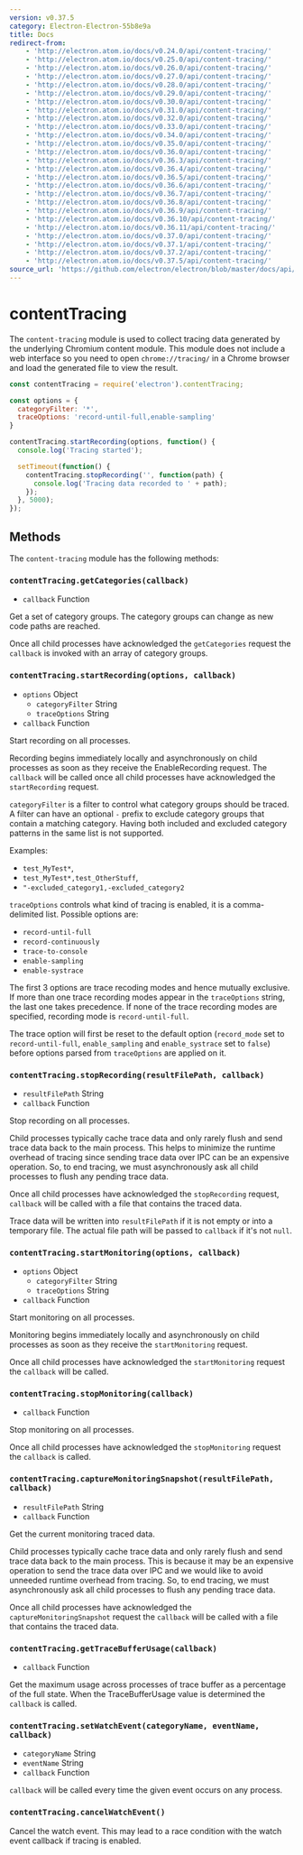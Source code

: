 ```yaml
---
version: v0.37.5
category: Electron-Electron-55b8e9a
title: Docs
redirect-from:
    - 'http://electron.atom.io/docs/v0.24.0/api/content-tracing/'
    - 'http://electron.atom.io/docs/v0.25.0/api/content-tracing/'
    - 'http://electron.atom.io/docs/v0.26.0/api/content-tracing/'
    - 'http://electron.atom.io/docs/v0.27.0/api/content-tracing/'
    - 'http://electron.atom.io/docs/v0.28.0/api/content-tracing/'
    - 'http://electron.atom.io/docs/v0.29.0/api/content-tracing/'
    - 'http://electron.atom.io/docs/v0.30.0/api/content-tracing/'
    - 'http://electron.atom.io/docs/v0.31.0/api/content-tracing/'
    - 'http://electron.atom.io/docs/v0.32.0/api/content-tracing/'
    - 'http://electron.atom.io/docs/v0.33.0/api/content-tracing/'
    - 'http://electron.atom.io/docs/v0.34.0/api/content-tracing/'
    - 'http://electron.atom.io/docs/v0.35.0/api/content-tracing/'
    - 'http://electron.atom.io/docs/v0.36.0/api/content-tracing/'
    - 'http://electron.atom.io/docs/v0.36.3/api/content-tracing/'
    - 'http://electron.atom.io/docs/v0.36.4/api/content-tracing/'
    - 'http://electron.atom.io/docs/v0.36.5/api/content-tracing/'
    - 'http://electron.atom.io/docs/v0.36.6/api/content-tracing/'
    - 'http://electron.atom.io/docs/v0.36.7/api/content-tracing/'
    - 'http://electron.atom.io/docs/v0.36.8/api/content-tracing/'
    - 'http://electron.atom.io/docs/v0.36.9/api/content-tracing/'
    - 'http://electron.atom.io/docs/v0.36.10/api/content-tracing/'
    - 'http://electron.atom.io/docs/v0.36.11/api/content-tracing/'
    - 'http://electron.atom.io/docs/v0.37.0/api/content-tracing/'
    - 'http://electron.atom.io/docs/v0.37.1/api/content-tracing/'
    - 'http://electron.atom.io/docs/v0.37.2/api/content-tracing/'
    - 'http://electron.atom.io/docs/v0.37.5/api/content-tracing/'
source_url: 'https://github.com/electron/electron/blob/master/docs/api/content-tracing.md'
---
```


# contentTracing

The `content-tracing` module is used to collect tracing data generated by the
underlying Chromium content module. This module does not include a web interface
so you need to open `chrome://tracing/` in a Chrome browser and load the
generated file to view the result.

```javascript
const contentTracing = require('electron').contentTracing;

const options = {
  categoryFilter: '*',
  traceOptions: 'record-until-full,enable-sampling'
}

contentTracing.startRecording(options, function() {
  console.log('Tracing started');

  setTimeout(function() {
    contentTracing.stopRecording('', function(path) {
      console.log('Tracing data recorded to ' + path);
    });
  }, 5000);
});
```

## Methods

The `content-tracing` module has the following methods:

### `contentTracing.getCategories(callback)`

* `callback` Function

Get a set of category groups. The category groups can change as new code paths
are reached.

Once all child processes have acknowledged the `getCategories` request the
`callback` is invoked with an array of category groups.

### `contentTracing.startRecording(options, callback)`

* `options` Object
  * `categoryFilter` String
  * `traceOptions` String
* `callback` Function

Start recording on all processes.

Recording begins immediately locally and asynchronously on child processes
as soon as they receive the EnableRecording request. The `callback` will be
called once all child processes have acknowledged the `startRecording` request.

`categoryFilter` is a filter to control what category groups should be
traced. A filter can have an optional `-` prefix to exclude category groups
that contain a matching category. Having both included and excluded
category patterns in the same list is not supported.

Examples:

* `test_MyTest*`,
* `test_MyTest*,test_OtherStuff`,
* `"-excluded_category1,-excluded_category2`

`traceOptions` controls what kind of tracing is enabled, it is a comma-delimited
list. Possible options are:

* `record-until-full`
* `record-continuously`
* `trace-to-console`
* `enable-sampling`
* `enable-systrace`

The first 3 options are trace recoding modes and hence mutually exclusive.
If more than one trace recording modes appear in the `traceOptions` string,
the last one takes precedence. If none of the trace recording modes are
specified, recording mode is `record-until-full`.

The trace option will first be reset to the default option (`record_mode` set to
`record-until-full`, `enable_sampling` and `enable_systrace` set to `false`)
before options parsed from `traceOptions` are applied on it.

### `contentTracing.stopRecording(resultFilePath, callback)`

* `resultFilePath` String
* `callback` Function

Stop recording on all processes.

Child processes typically cache trace data and only rarely flush and send
trace data back to the main process. This helps to minimize the runtime overhead
of tracing since sending trace data over IPC can be an expensive operation. So,
to end tracing, we must asynchronously ask all child processes to flush any
pending trace data.

Once all child processes have acknowledged the `stopRecording` request,
`callback` will be called with a file that contains the traced data.

Trace data will be written into `resultFilePath` if it is not empty or into a
temporary file. The actual file path will be passed to `callback` if it's not
`null`.

### `contentTracing.startMonitoring(options, callback)`

* `options` Object
  * `categoryFilter` String
  * `traceOptions` String
* `callback` Function

Start monitoring on all processes.

Monitoring begins immediately locally and asynchronously on child processes as
soon as they receive the `startMonitoring` request.

Once all child processes have acknowledged the `startMonitoring` request the
`callback` will be called.

### `contentTracing.stopMonitoring(callback)`

* `callback` Function

Stop monitoring on all processes.

Once all child processes have acknowledged the `stopMonitoring` request the
`callback` is called.

### `contentTracing.captureMonitoringSnapshot(resultFilePath, callback)`

* `resultFilePath` String
* `callback` Function

Get the current monitoring traced data.

Child processes typically cache trace data and only rarely flush and send
trace data back to the main process. This is because it may be an expensive
operation to send the trace data over IPC and we would like to avoid unneeded
runtime overhead from tracing. So, to end tracing, we must asynchronously ask
all child processes to flush any pending trace data.

Once all child processes have acknowledged the `captureMonitoringSnapshot`
request the `callback` will be called with a file that contains the traced data.


### `contentTracing.getTraceBufferUsage(callback)`

* `callback` Function

Get the maximum usage across processes of trace buffer as a percentage of the
full state. When the TraceBufferUsage value is determined the `callback` is
called.

### `contentTracing.setWatchEvent(categoryName, eventName, callback)`

* `categoryName` String
* `eventName` String
* `callback` Function

`callback` will be called every time the given event occurs on any
process.

### `contentTracing.cancelWatchEvent()`

Cancel the watch event. This may lead to a race condition with the watch event
callback if tracing is enabled.
